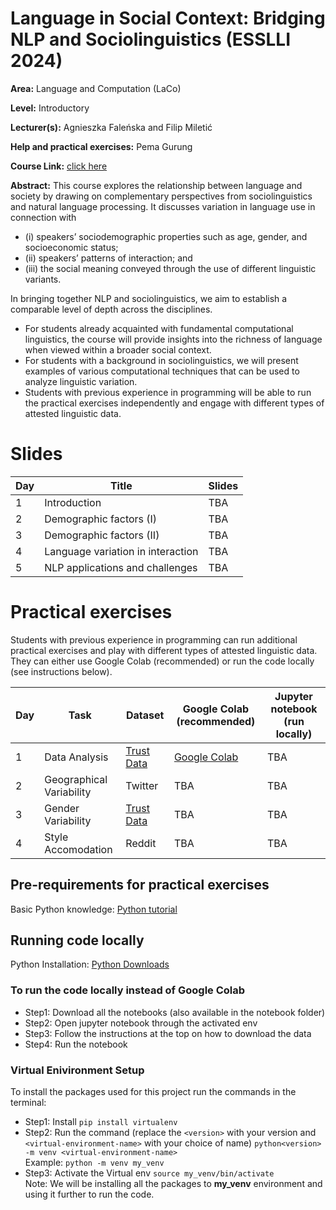 # Language in Social Context: Bridging NLP and Sociolinguistics (ESSLLI 2024)

<b>Area:</b> Language and Computation (LaCo)

<b>Level:</b> Introductory

<b>Lecturer(s):</b> Agnieszka Faleńska and Filip Miletić

<b>Help and practical exercises:</b> Pema Gurung

<b>Course Link:</b> [click here](https://2024.esslli.eu/placeholder-programme/course-overview.html#10)

<b>Abstract:</b>
This course explores the relationship between language and society by drawing on complementary perspectives from sociolinguistics and natural language processing. It discusses variation in language use in connection with 
- (i) speakers’ sociodemographic properties such as age, gender, and socioeconomic status; 
- (ii) speakers’ patterns of interaction; and 
- (iii) the social meaning conveyed through the use of different linguistic variants. 

In bringing together NLP and sociolinguistics, we aim to establish a comparable level of depth across the disciplines. <br>
- For students already acquainted with fundamental computational linguistics, the course will provide insights into the richness of language when viewed within a broader social context.
- For students with a background in sociolinguistics, we will present examples of various computational techniques that can be used to analyze linguistic variation.
- Students with previous experience in programming will be able to run the practical exercises independently and engage with different types of attested linguistic data.

# Slides

| Day | Title                     | Slides | 
| -- | ------------------------ | ----------- |
|1| Introduction    | TBA |
|2| Demographic factors (I) | TBA |
|3| Demographic factors (II) |  TBA |
|4| Language variation in interaction | TBA |
|5| NLP applications and challenges | TBA |

# Practical exercises

Students with previous experience in programming can run additional practical exercises and play with different types of attested linguistic data. They can either use Google Colab (recommended) or run the code locally (see instructions below).

| Day | Task                     | Dataset  | Google Colab (recommended)                                                                                                                                                                        |  Jupyter notebook  (run locally) |
| -- | ------------------------ | -----------  | --------------------------------------------------------------------------------------------------------------------------------------------------------------------------- | ----------------------------------- |
| 1  | Data Analysis | [Trust Data](https://github.com/MilaNLProc/translation_bias)      | [Google Colab](https://colab.research.google.com/drive/1ctMPBupu07Nr8UsP_WuJe7VFHjjocoWE?usp=sharing)     | TBA |
|2| Geographical Variability | Twitter | TBA | TBA |
|3| Gender Variability | [Trust Data](https://github.com/MilaNLProc/translation_bias) | TBA | TBA |
|4| Style Accomodation| Reddit | TBA | TBA |

## Pre-requirements for practical exercises
Basic Python knowledge: [Python tutorial](https://www.tutorialspoint.com/python/index.htm) <br>

## Running code locally
Python Installation: [Python Downloads](https://www.python.org/downloads/)

### To run the code locally instead of Google Colab

- Step1: Download all the notebooks (also available in the notebook folder)
- Step2: Open jupyter notebook through the activated env
- Step3: Follow the instructions at the top on how to download the data
- Step4: Run the notebook
  
### Virtual Enivironment Setup
To install the packages used for this project run the commands in the terminal:
- Step1: Install  ``` pip install virtualenv ``` 
- Step2: Run the command (replace the ```<version>``` with your version and ```<virtual-environment-name>``` with your choice of name)
  ```python<version> -m venv <virtual-environment-name> ``` <br>
Example: ``` python -m venv my_venv ```
- Step3: Activate the Virtual env ```source my_venv/bin/activate```
<br>Note: We will be installing all the packages to <b>my_venv</b> environment and using it further to run the code.







